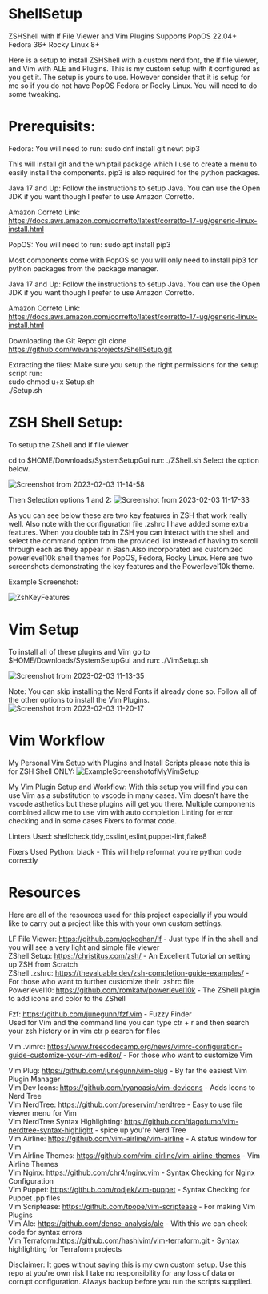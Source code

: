 # ShellSetup
ZSHShell with lf File Viewer and Vim Plugins Supports PopOS 22.04+ Fedora 36+ Rocky Linux 8+

Here is a setup to install ZSHShell with a custom nerd font, the lf file viewer, and Vim with ALE and Plugins.
This is my custom setup with it configured as you get it. The setup is yours to use.
However consider that it is setup for me so if you do not have PopOS Fedora or Rocky Linux.
You will need to do some tweaking.

# Prerequisits: 

Fedora: 
You will need to run:
sudo dnf install git newt pip3

This will install git and the whiptail package which I use to create a menu
to easily install the components. pip3 is also required for the python packages.

Java 17 and Up: 
Follow the instructions to setup Java. You can use the Open JDK if you want
though I prefer to use Amazon Corretto.

Amazon Correto Link: https://docs.aws.amazon.com/corretto/latest/corretto-17-ug/generic-linux-install.html

PopOS: 
You will need to run:
sudo apt install pip3

Most components come with PopOS so you will only need to install pip3 for
python packages from the package manager.

Java 17 and Up: 
Follow the instructions to setup Java. You can use the Open JDK if you want
though I prefer to use Amazon Corretto.

Amazon Correto Link: https://docs.aws.amazon.com/corretto/latest/corretto-17-ug/generic-linux-install.html

Downloading the Git Repo:
git clone https://github.com/wevansprojects/ShellSetup.git

Extracting the files:
Make sure you setup the right permissions for the setup script run: <br>
sudo chmod u+x Setup.sh <br>
./Setup.sh

# ZSH Shell Setup:
To setup the ZShell and lf file viewer 

cd to $HOME/Downloads/SystemSetupGui
run: ./ZShell.sh 
Select the option below.

![Screenshot from 2023-02-03 11-14-58](https://user-images.githubusercontent.com/73401706/216504102-0728bf75-f2d3-4a65-9f25-3bf78df2f2d9.png)

Then Selection options 1 and 2:
![Screenshot from 2023-02-03 11-17-33](https://user-images.githubusercontent.com/73401706/216504548-24f71e1c-38bf-4a23-b7c2-5ce22cf9174f.png)


As you can see below these are two key features in ZSH that work really well.
Also note with the configuration file .zshrc I have added some extra features. When you double tab in ZSH you can
interact with the shell and select the command option from the provided list instead of having to scroll through each
as they appear in Bash.Also incorporated are customized powerlevel10k shell themes for PopOS, Fedora, Rocky Linux. 
Here are two screenshots demonstrating the key features and the Powerlevel10k theme.

Example Screenshot:

![ZshKeyFeatures](https://user-images.githubusercontent.com/73401706/213902149-20eeccad-eef1-4257-bb91-6580790c2d3f.jpg)

# Vim Setup
To install all of these plugins and Vim go to $HOME/Downloads/SystemSetupGui and run:
./VimSetup.sh

![Screenshot from 2023-02-03 11-13-35](https://user-images.githubusercontent.com/73401706/216503978-3f1e9a7e-f7c2-425d-b812-86600d1f17af.png)

Note: You can skip installing the Nerd Fonts if already done so. 
Follow all of the other options to install the Vim Plugins.
![Screenshot from 2023-02-03 11-20-17](https://user-images.githubusercontent.com/73401706/216504791-ebe05e26-be7f-4b8b-b46b-15c30c741fb3.png)


# Vim Workflow

My Personal Vim Setup with Plugins and Install Scripts please note this is for ZSH Shell ONLY:
![ExampleScreenshotofMyVimSetup](https://user-images.githubusercontent.com/73401706/213860268-c13e7191-ed49-4ec4-9813-54a1a46679f0.png)

My Vim Plugin Setup and Workflow:
With this setup you will find you can use Vim as a substitution
to vscode in many cases. Vim doesn't have the vscode asthetics 
but these plugins will get you there.
Multiple components combined allow me to use vim with auto completion
Linting for error checking and in some cases Fixers to format code.

Linters Used:
shellcheck,tidy,csslint,eslint,puppet-lint,flake8

Fixers Used Python:
black - This will help reformat you're python code correctly

# Resources

Here are all of the resources used for this project 
especially if you would like to carry out a project like 
this with your own custom settings.

LF File Viewer: https://github.com/gokcehan/lf - Just type lf in the shell and you will see a very light and simple file viewer <br>
ZShell Setup: https://christitus.com/zsh/ - An Excellent Tutorial on setting up ZSH from Scratch <br>
ZShell .zshrc: https://thevaluable.dev/zsh-completion-guide-examples/ - For those who want to further customize their .zshrc file <br>
Powerlevel10: https://github.com/romkatv/powerlevel10k - The ZShell plugin to add icons and color to the ZShell

Fzf: https://github.com/junegunn/fzf.vim - Fuzzy Finder <br> 
Used for Vim and the command line you can type ctr + r and then search your zsh history or in vim ctr p search for files <br>

Vim .vimrc: https://www.freecodecamp.org/news/vimrc-configuration-guide-customize-your-vim-editor/ - For those who want to customize Vim <br>

Vim Plug: https://github.com/junegunn/vim-plug - By far the easiest Vim Plugin Manager <br>
Vim Dev Icons: https://github.com/ryanoasis/vim-devicons - Adds Icons to Nerd Tree <br>
Vim NerdTree: https://github.com/preservim/nerdtree - Easy to use file viewer menu for Vim <br>
Vim NerdTree Syntax Highlighting: https://github.com/tiagofumo/vim-nerdtree-syntax-highlight - spice up you're Nerd Tree <br>
Vim Airline: https://github.com/vim-airline/vim-airline - A status window for Vim <br>
Vim Airline Themes: https://github.com/vim-airline/vim-airline-themes - Vim Airline Themes <br>
Vim Nginx: https://github.com/chr4/nginx.vim - Syntax Checking for Nginx Configuration <br>
Vim Puppet: https://github.com/rodjek/vim-puppet - Syntax Checking for Puppet .pp files <br>
Vim Scriptease: https://github.com/tpope/vim-scriptease - For making Vim Plugins <br>
Vim Ale: https://github.com/dense-analysis/ale - With this we can check code for syntax errors <br>
Vim Terraform:https://github.com/hashivim/vim-terraform.git - Syntax highlighting for Terraform projects <br>

Disclaimer: It goes without saying this is my own custom setup. Use this repo at you're own risk
I take no responsibility for any loss of data or corrupt configuration. Always backup before you run the scripts supplied.

